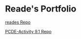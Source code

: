 # Reade's Portfolio

<a href="https://readesie.github.io/reades"> reades Repo </a>

<a href="https://readesie.github.io/PCDE-Activity-9.1"> PCDE-Activity 9.1 Repo </a>
